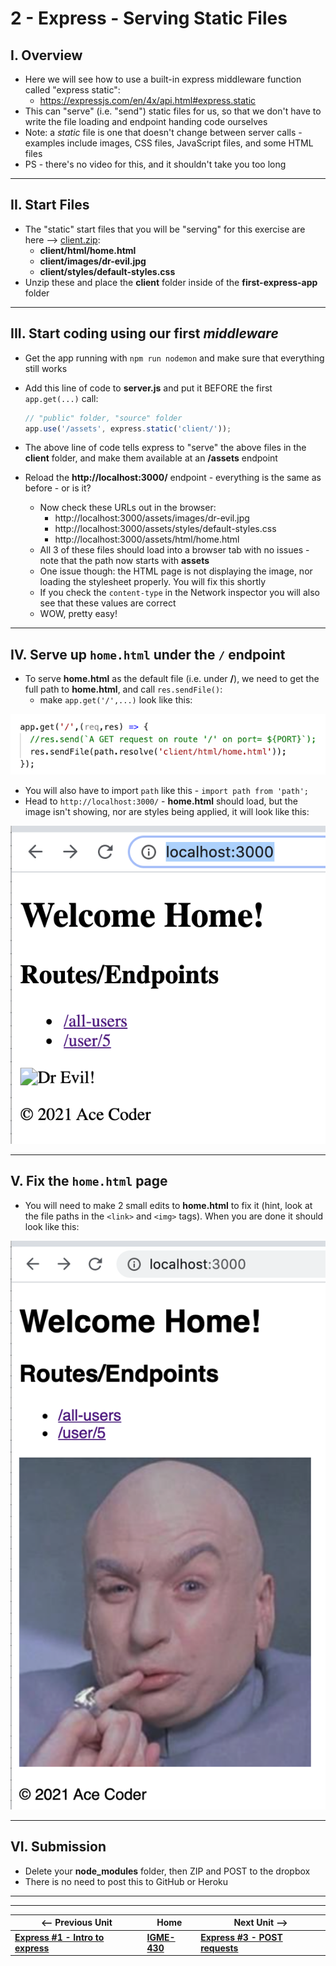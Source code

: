 # 2 - Express - Serving Static Files

## I. Overview
 - Here we will see how to use a built-in express middleware function called "express static":
   - https://expressjs.com/en/4x/api.html#express.static
 - This can "serve" (i.e. "send") static files for us, so that we don't have to write the file loading and endpoint handing code ourselves
 - Note: a *static* file is one that doesn't change between server calls - examples include images, CSS files, JavaScript files, and some HTML files
 - PS - there's no video for this, and it shouldn't take you too long

<hr>

## II. Start Files

- The "static" start files that you will be "serving" for this exercise are here --> [client.zip](_files/client.zip):
  - **client/html/home.html**
  - **client/images/dr-evil.jpg**
  - **client/styles/default-styles.css**
- Unzip these and place the **client** folder inside of the **first-express-app** folder

<hr>

## III. Start coding using our first *middleware*
- Get the app running with `npm run nodemon` and make sure that everything still works
- Add this line of code to **server.js** and put it BEFORE  the first `app.get(...)` call:
  
  ```js
  // "public" folder, "source" folder
  app.use('/assets', express.static('client/'));
  ```

- The above line of code tells express to "serve" the above files in the **client** folder, and make them available at an **/assets** endpoint
- Reload the **http://localhost:3000/** endpoint - everything is the same as before - or is it?
  - Now check these URLs out in the browser:
    - http://localhost:3000/assets/images/dr-evil.jpg
    - http://localhost:3000/assets/styles/default-styles.css
    - http://localhost:3000/assets/html/home.html
  - All 3 of these files should load into a browser tab with no issues - note that the path now starts with **assets**
  - One issue though: the HTML page is not displaying the image, nor loading the stylesheet properly. You will fix this shortly
  - If you check the `content-type` in the Network inspector you will also see that these values are correct
  - WOW, pretty easy!

<hr>

## IV. Serve up `home.html` under the `/` endpoint

- To serve **home.html** as the default file (i.e. under **/**), we need to get the full path to **home.html**, and call `res.sendFile()`:
  - make `app.get('/',...)` look like this:

![screenshot](_images/express-3.png)

- You will also have to import `path` like this - `import path from 'path';`
- Head to `http://localhost:3000/` - **home.html** should load, but the image isn't showing, nor are styles being applied, it will look like this:


![screenshot](_images/express-4.png)

<hr>

## V. Fix the `home.html` page

- You will need to make 2 small edits to **home.html** to fix it (hint, look at the file paths in the `<link>` and `<img>` tags). When you are done it should look like this:

![screenshot](_images/express-5.png)

<hr>

## VI. Submission

- Delete your **node_modules** folder, then ZIP and POST to the dropbox
- There is no need to post this to GitHub or Heroku


<hr><hr>

| <-- Previous Unit | Home | Next Unit -->
| --- | --- | --- 
|   [**Express #1 - Intro to express**](1-express-intro.md) |  [**IGME-430**](../) | [**Express #3 - POST requests**](3-express-post-requests.md)
